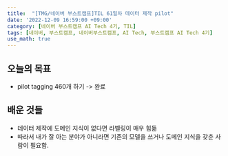 ```yaml
---
title:  "[TMG/네이버 부스트캠프]TIL 61일차 데이터 제작 pilot"
date: '2022-12-09 16:59:00 +09:00'
category: [네이버 부스트캠프 AI Tech 4기, TIL]
tags: [네이버, 부스트캠프, 네이버부스트캠프, AI Tech, 부스트캠프 AI Tech 4기]
use_math: true
---
```


## 오늘의 목표
- pilot tagging 460개 하기 -> 완료

## 배운 것들

- 데이터 제작에 도메인 지식이 없다면 라벨링이 매우 힘듦
- 따라서 내가 잘 아는 분야가 아니라면 기존의 모델을 쓰거나 도메인 지식을 갖춘 사람이 필요함.